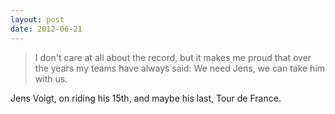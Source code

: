 ```yaml
---
layout: post
date: 2012-06-21
---
```


>I don't care at all about the record, but it makes me proud that over the years my teams have always said: We need Jens, we can take him with us.

Jens Voigt, on riding his 15th, and maybe his last, Tour de France.  
